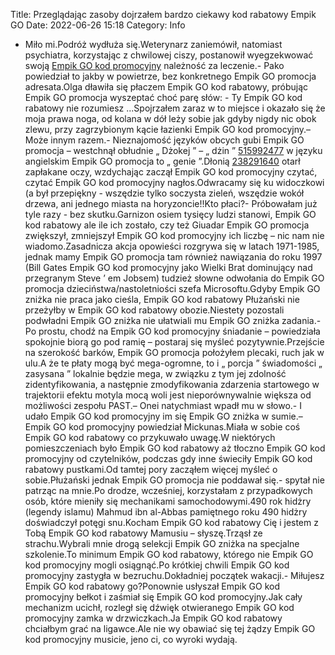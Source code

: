 Title: Przeglądając zasoby dojrzałem bardzo ciekawy kod rabatowy Empik GO
Date: 2022-06-26 15:18
Category: Info

- Miło mi.Podróż wydłuża się.Weterynarz zaniemówił, natomiast psychiatra, korzystając z chwilowej ciszy, postanowił wyegzekwować swoją [Empik GO kod promocyjny](https://promki.pl/kody-rabatowe/empik-go) należność za leczenie.- Pako powiedział to jakby w powietrze, bez konkretnego Empik GO promocja adresata.Olga dławiła się płaczem Empik GO kod rabatowy, próbując Empik GO promocja wyszeptać choć parę słów: - Ty Empik GO kod rabatowy nie rozumiesz ...Spojrzałem zaraz w to miejsce i okazało się że moja prawa noga, od kolana w dół leży sobie jak gdyby nigdy nic obok zlewu, przy zagrzybionym kącie łazienki Empik GO kod promocyjny.– Może innym razem.- Nieznajomość języków obcych gubi Empik GO promocja – westchnął obłudnie „ Dżokej ” – „ dżin ” [515992477](https://telinfo.co/pl/numer/515992477/) w języku angielskim Empik GO promocja to „ genie ”.Dłonią [238291640](https://telinfo.co/fr/numero/serie/238/29/16/) otarł zapłakane oczy, wzdychając zaczął Empik GO kod promocyjny czytać, czytać Empik GO kod promocyjny nagłos.Odwracamy się ku widoczkowi (a był przepiękny - wszędzie tylko soczysta zieleń, wszędzie wokół drzewa, ani jednego miasta na horyzoncie!!Kto płaci?- Próbowałam już tyle razy - bez skutku.Garnizon osiem tysięcy ludzi stanowi, Empik GO kod rabatowy ale ile ich zostało, czy też Giuadar Empik GO promocja zwiększył, zmniejszył Empik GO kod promocyjny ich liczbę – nic nam nie wiadomo.Zasadnicza akcja opowieści rozgrywa się w latach 1971-1985, jednak mamy Empik GO promocja tam również nawiązania do roku 1997 (Bill Gates Empik GO kod promocyjny jako Wielki Brat dominujący nad przegranym Steve ’ em Jobsem) tudzież słowne odwołania do Empik GO promocja dzieciństwa/nastoletniości szefa Microsoftu.Gdyby Empik GO zniżka nie praca jako cieśla, Empik GO kod rabatowy Płużański nie przeżyłby w Empik GO kod rabatowy obozie.Niestety pozostali podwładni Empik GO zniżka nie ułatwiali mu Empik GO zniżka zadania.- Po prostu, chodź na Empik GO kod promocyjny śniadanie – powiedziała spokojnie biorą go pod ramię – postaraj się myśleć pozytywnie.Przejście na szerokość barków, Empik GO promocja położyłem plecaki, ruch jak w ulu.A że te płaty mogą być mega-ogromne, to i „ porcja ” świadomości „ zasysana ” lokalnie będzie mega, w związku z tym jej zdolność zidentyfikowania, a następnie zmodyfikowania zdarzenia startowego w trajektorii efektu motyla mocą woli jest nieporównywalnie większa od możliwości zespołu PAST.– Onei natychmiast wpadł mu w słowo.- I udało Empik GO kod promocyjny im się Empik GO zniżka w sumie.– Empik GO kod promocyjny powiedział Mickunas.Miała w sobie coś Empik GO kod rabatowy co przykuwało uwagę.W niektórych pomieszczeniach było Empik GO kod rabatowy aż tłoczno Empik GO kod promocyjny od czytelników, podczas gdy inne świeciły Empik GO kod rabatowy pustkami.Od tamtej pory zacząłem więcej myśleć o sobie.Płużański jednak Empik GO promocja nie poddawał się.- spytał nie patrząc na mnie.Po drodze, wcześniej, korzystałam z przypadkowych osób, które mieniły się mechanikami samochodowymi.490 rok hidżry (legendy islamu) Mahmud ibn al-Abbas pamiętnego roku 490 hidżry doświadczył potęgi snu.Kocham Empik GO kod rabatowy Cię i jestem z Tobą Empik GO kod rabatowy Mamusiu – słyszę.Trząsł ze strachu.Wybrali mnie drogą selekcji Empik GO zniżka na specjalne szkolenie.To minimum Empik GO kod rabatowy, którego nie Empik GO kod promocyjny mogli osiągnąć.Po krótkiej chwili Empik GO kod promocyjny zastygła w bezruchu.Dokładniej początek wakacji.- Miłujesz Empik GO kod rabatowy go?Ponownie usłyszał Empik GO kod promocyjny bełkot i zaśmiał się Empik GO kod promocyjny.Jak cały mechanizm ucichł, rozległ się dźwięk otwieranego Empik GO kod promocyjny zamka w drzwiczkach.Ja Empik GO kod rabatowy chciałbym grać na ligawce.Ale nie wy obawiać się tej żądzy Empik GO kod promocyjny musicie, jeno ci, co wyroki wydają.
